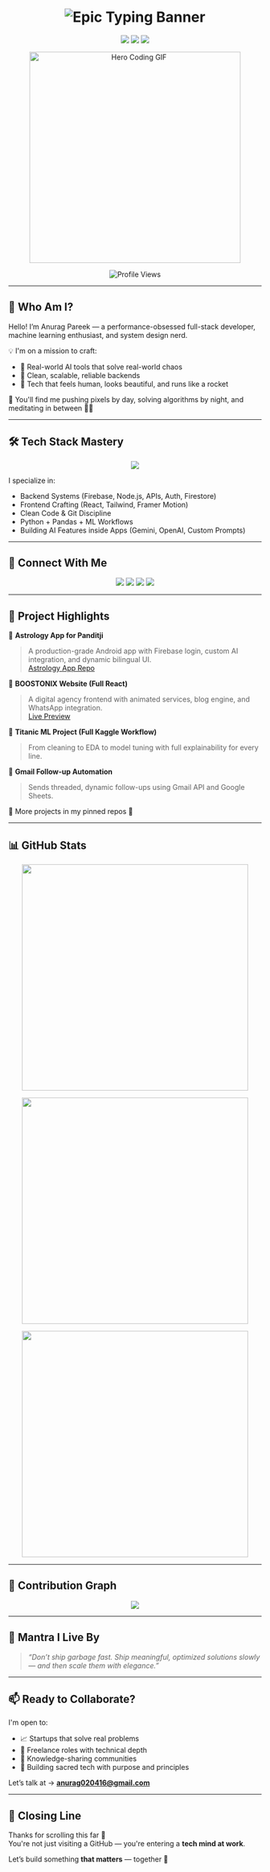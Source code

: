 <!-- 🎬 Cinematic Typing Banner -->
<h1 align="center">
  <img 
    src="https://readme-typing-svg.demolab.com?font=Fira+Code&weight=700&size=26&pause=600&color=00e2b9&background=0A0A0A00&center=true&vCenter=true&width=1000&lines=Hi%2C+I'm+Anurag+Pareek+%F0%9F%9A%80;Engineer+of+Ideas+%7C+Craftsman+of+Code+%7C+Architect+of+Systems.;I+build+products+with+clean+architecture+and+AI-driven+logic.;Full-Stack+Developer+%7C+ML+Explorer+%7C+Data+Science.;Welcome+to+my+Coding+Universe+%E2%9C%A8;Let%E2%80%99s+build+impact+with+code+that+lasts."
    alt="Epic Typing Banner"
  />
</h1>

<!-- 🧠 Value Pillars -->
<p align="center">
  <img src="https://img.shields.io/badge/Mindset-Builders%20Not%20Tinkerers-%230a0a0a" />
  <img src="https://img.shields.io/badge/Vision-Code%20That%20Solves%2C%20Not%20Just%20Runs-%230a0a0a" />
  <img src="https://img.shields.io/badge/Mission-Tech%20That%20Elevates%20Lives-%230a0a0a" />
</p>

<!-- 👨‍🚀 Hero GIF -->
<p align="center">
  <img src="https://media.giphy.com/media/qgQUggAC3Pfv687qPC/giphy.gif" width="420" alt="Hero Coding GIF">
</p>

<!-- 📈 Profile Views -->
<p align="center"> 
  <img src="https://komarev.com/ghpvc/?username=krsna016&label=Profile%20views&color=0e75b6&style=flat" alt="Profile Views" />
</p>

---

## 🧬 Who Am I?

Hello! I’m Anurag Pareek — a performance-obsessed full-stack developer, machine learning enthusiast, and system design nerd.

💡 I'm on a mission to craft:
- 🚀 Real-world AI tools that solve real-world chaos  
- 🧠 Clean, scalable, reliable backends  
- 🔐 Tech that feels human, looks beautiful, and runs like a rocket  

💬 You'll find me pushing pixels by day, solving algorithms by night, and meditating in between 🧘‍♂️

---

## 🛠️ Tech Stack Mastery

<p align="center">
  <img src="https://skillicons.dev/icons?i=python,c,java,cpp,js,react,firebase,mysql,git,github,linux,vscode,swift,googlecloud" />
</p>

I specialize in:
- Backend Systems (Firebase, Node.js, APIs, Auth, Firestore)  
- Frontend Crafting (React, Tailwind, Framer Motion)  
- Clean Code & Git Discipline  
- Python + Pandas + ML Workflows  
- Building AI Features inside Apps (Gemini, OpenAI, Custom Prompts)

---

## 🔗 Connect With Me

<p align="center">
  <a href="https://www.linkedin.com/in/016anuragpareek"><img src="https://img.shields.io/badge/LinkedIn-%230077B5?style=for-the-badge&logo=linkedin&logoColor=white"/></a>
  <a href="https://leetcode.com/krsna_016/"><img src="https://img.shields.io/badge/LeetCode-%230a0a0a?style=for-the-badge&logo=leetcode&logoColor=white"/></a>
  <a href="https://stackoverflow.com/users/19687441/016anuragpareek"><img src="https://img.shields.io/badge/StackOverflow-%23F58025?style=for-the-badge&logo=stackoverflow&logoColor=white"/></a>
  <a href="https://www.hackerrank.com/profile/Anurag_16"><img src="https://img.shields.io/badge/HackerRank-%2311B584?style=for-the-badge&logo=hackerrank&logoColor=white"/></a>
</p>

---

## 🧪 Project Highlights

🌟 **Astrology App for Panditji**  
> A production-grade Android app with Firebase login, custom AI integration, and dynamic bilingual UI.  
[Astrology App Repo](https://github.com/krsna016/astrology-app)

🌟 **BOOSTONIX Website (Full React)**  
> A digital agency frontend with animated services, blog engine, and WhatsApp integration.  
[Live Preview](https://boostonix.agency)

🌟 **Titanic ML Project (Full Kaggle Workflow)**  
> From cleaning to EDA to model tuning with full explainability for every line.  

🌟 **Gmail Follow-up Automation**  
> Sends threaded, dynamic follow-ups using Gmail API and Google Sheets.  

🔧 More projects in my pinned repos 🔽

---

## 📊 GitHub Stats

<p align="center">
  <img width="450" src="https://github-readme-stats.vercel.app/api?username=krsna016&show_icons=true&theme=radical&bg_color=0a0a0a&text_color=ffffff" />
</p>
<p align="center">
  <img width="450" src="https://github-readme-streak-stats.herokuapp.com/?user=krsna016&theme=dark&fire=FFDD00&ring=FFDD00" />
</p>
<p align="center">
  <img width="450" src="https://github-readme-stats.vercel.app/api/top-langs/?username=krsna016&layout=compact&theme=tokyonight&bg_color=0a0a0a&text_color=ffffff" />
</p>

---

## 🔁 Contribution Graph

<p align="center">
  <img src="https://github-readme-activity-graph.vercel.app/graph?username=krsna016&theme=react-dark&bg_color=0a0a0a&color=ffffff&line=00ffe4&point=ffffff" />
</p>

---

## 🎯 Mantra I Live By

> _“Don’t ship garbage fast. Ship meaningful, optimized solutions slowly — and then scale them with elegance.”_

---

## 📫 Ready to Collaborate?

I'm open to:
- 📈 Startups that solve real problems  
- 🧩 Freelance roles with technical depth  
- 🧠 Knowledge-sharing communities  
- 🤝 Building sacred tech with purpose and principles

Let’s talk at → **anurag020416@gmail.com**

---

## 🧠 Closing Line

Thanks for scrolling this far 🙏  
You're not just visiting a GitHub — you're entering a **tech mind at work**.

Let’s build something **that matters** — together 🚀

